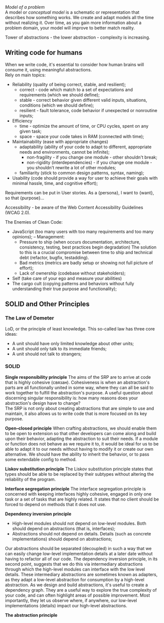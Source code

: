 *Model of a problem* \
A model or *conceptual model* is a schematic or representation that describes how something works.
We create and adapt models all the time without realizing it. Over time, as you gain more information about a problem
domain, your model will improve to better match reality.

Tower of abstractions - the lower abstraction - complexity is increasing.

## Writing code for humans
When we write code, it's essential to consider how human brains will consume it, using meaningful abstractions. \
Rely on main topics:
 - Reliability (quality of being correct, stable, and resilient);
   - correct - code which match to a set of expectations and requirements (which we should define);
   - stable - correct behavior given different valid inputs, situations, conditions (which we should define);
   - resilient - fault tolerance, code behavior if unexpected or nonroutine inputs; 
 - Efficiency
   - time - optimize the amount of time, or CPU cycles, spent on any given task;
   - space - space your code takes in RAM (connected with time);
 - Maintainability (ease with appropriate changes)
   - adaptability (ability of your code to adapt to different, appropriate needs and environments, cannot be infinite);
     - non-fragility - if you change one module - other shouldn't break;  
     - non-rigidity (interdependencies) - if you change one module - you shouldn't rewrite a lot of other modules;
   - familiarity (stick to common design patterns, syntax, naming);
 - Usability (code should provide a way for user to achieve their goals with minimal hassle, time, and cognitive effort);

Requirements can be put in User stories. As a {persona}, I want to {want}, so that {purpose}...

Accessibility - be aware of the Web Content Accessibility Guidelines (WCAG 2.0).

The Enemies of Clean Code:
  - JavaScript (too many users with too many requirements and too many opinions);
  – Management:
    - Pressure to ship (when occurs documentation, architecture, consistency, testing, best practices begin degradation)
    The solution to this is a crucial compromise between time to ship and technical debt (refactor, bugfix, testadding).
    - Bad metrics (metrics are badly setup or showing not full picture of effort);
    - Lack of ownership (codebase without stakeholders);
  - Self (take care of your ego and measure your abilities)
  - The cargo cult (copying patterns and behaviors without fully understanding their true purpose and functionality);

## SOLID and Other Principles

### The Law of Demeter
LoD, or the principle of least knowledge. This so-called law has three core ideas:
 - A unit should have only limited knowledge about other units;
 - A unit should only talk to its immediate friends;
 - A unit should not talk to strangers;

### SOLID

**Single responsibility principle**
The aims of the SRP are to arrive at code that is highly cohesive (связан). Cohesiveness is when an
abstraction's parts are all functionally united in some way, where they can all be said to
work together to fulfill the abstraction's purpose. A useful question about discerning
singular responsibility is: how many reasons does your abstraction's design have to change? \
The SRP is not only about creating abstractions that are simple to use and maintain, it also
allows us to write code that is more focused on its key purpose.

**Open–closed principle**
When crafting abstractions, we should enable them to be open to extension so that other
developers can come along and build upon their behavior, adapting the abstraction to suit
their needs. If a module or function does not behave as we require it to, it would
be ideal for us to be able to adapt it to our needs without having to modify it or create our
own alternative.
We should have the ability to inherit the behavior, or to pass some extendable config to method. 

**Liskov substitution principle**
The Liskov substitution principle states that types should be able to be replaced by their
subtypes without altering the reliability of the program.

**Interface segregation principle**
The interface segregation principle is concerned with keeping interfaces highly cohesive,
engaged in only one task or a set of tasks that are highly related. It states that no client
should be forced to depend on methods that it does not use.

**Dependency inversion principle**
 - High-level modules should not depend on low-level modules. Both should  depend on abstractions 
(that is, interfaces); 
 - Abstractions should not depend on details. Details (such as concrete implementations) should
depend on abstractions;

Our abstractions should be separated (decoupled) in such a way that we can easily change low-level
implementation details at a later date without having to refactor all of our code.
The dependency inversion principle, in its second point, suggests that we do this via intermediary
abstractions through which the high-level modules can interface with the low level details.
These intermediary abstractions are sometimes known as adapters, as they adapt a low-level
abstraction for consumption by a high-level abstraction.
As we design and build abstractions, it's useful to create a dependency graph. They are a useful
way to explore the true complexity of your code, and can often highlight areas of possible
improvement. Most importantly, they let us observe where, if anywhere, our low-level implementations
(details) impact our high-level abstractions.

**The abstraction principle**
